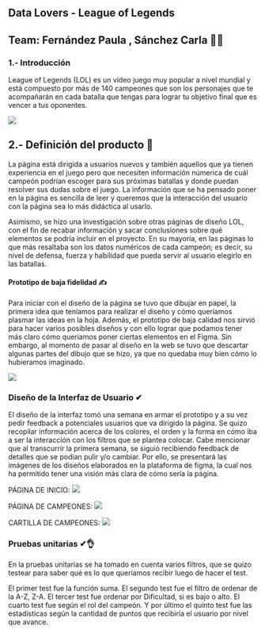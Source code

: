 
 ## Data Lovers - League of Legends
## Team: Fernández Paula , Sánchez Carla 👩👩
### 1.- Introducción
League of Legends (LOL) es un video juego muy popular a nivel mundial y está compuesto por más de 140 campeones que son los personajes que te acompañarán en cada batalla que tengas para lograr tu objetivo final que es vencer a tus oponentes.

![](https://i.blogs.es/7f0b02/lol/1366_2000.jpg)


## 2.- Definición del producto 🔎

La página está dirigida a usuarios nuevos y también aquellos que ya tienen experiencia en el juego pero que necesiten información númerica de cuál campeón podrían escoger para sus próximas batallas y donde puedan resolver sus dudas sobre el juego. La información que se ha pensado poner en la página es sencilla de leer y queremos que la interacción del usuario con la página sea lo más didáctica al usarlo.

Asimismo, se hizo una investigación sobre otras páginas de diseño LOL, con el fin de recabar información y sacar conclusiones sobre qué elementos se podría incluir en el proyecto. En su mayoría, en las páginas lo que más resaltaba son los datos numéricos de cada campeón; es decir, su nivel de defensa, fuerza y habilidad que pueda servir al usuario elegirlo en las batallas.


#### Prototipo de baja fidelidad ✍

Para iniciar con el diseño de la página se tuvo que dibujar en papel, la primera idea que teníamos para realizar el diseño y cómo queríamos plasmar las ideas en la hoja. Además, el prototipo de baja calidad nos sirvió para hacer varios posibles diseños y con ello lograr que podamos tener más claro cómo queríamos poner ciertas elementos en el Figma. Sin embargo, al momento de pasar al diseño en la web se tuvo que descartar algunas partes del dibujo que se hizo, ya que no quedaba muy bien cómo lo hubieramos imaginado.


![](https://github.com/PaulaFernandezTeves/LIM014-data-lovers/blob/main/src/img/Dise%C3%B1o%20baja%20calidad.jpeg?raw=true)

### Diseño de la Interfaz de Usuario ✔

El diseño de la interfaz tomó una semana en armar el prototipo y a su vez pedir feedback a potenciales usuarios que va dirigido la página. Se quizo recopilar información acerca de los colores, el orden y la forma en cómo iba a ser la interacción con los filtros que se plantea colocar. Cabe mencionar que al transcurrir la primera semana, se siguió recibiendo feedback de detalles que se podían pulir y/o cambiar. Por ello, se presentará las imágenes de los diseños elaborados en la plataforma de figma, la cual nos ha permitido tener una visión más clara de cómo sería la página.

PÁGINA DE INICIO:
![](https://github.com/PaulaFernandezTeves/LIM014-data-lovers/blob/main/src/img/Home%20Page.png?raw=true)

PÁGINA DE CAMPEONES:
![](https://github.com/PaulaFernandezTeves/LIM014-data-lovers/blob/main/src/img/Campeones%20Page.png?raw=true)

CARTILLA DE CAMPEONES:
![](https://github.com/PaulaFernandezTeves/LIM014-data-lovers/blob/main/src/img/Description_Campeon.png?raw=true)

### Pruebas unitarias ✔👌

En la pruebas unitarias se ha tomado en cuenta varios filtros, que se quizo testear para saber qué es lo que queríamos recibir luego de hacer el test.

El primer test fue la función suma.
El segundo test fue el filtro de ordenar de la A-Z, Z-A.
El tercer test fue ordenar por Dificultad, si es bajo o alto.
El cuarto test fue según el rol del campeón.
Y por último el quinto test fue las estadísticas según la cantidad de puntos que recibiría el usuario por nivel que avance.


